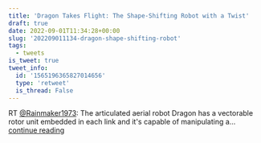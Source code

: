 ```yaml
---
title: 'Dragon Takes Flight: The Shape-Shifting Robot with a Twist'
draft: true
date: 2022-09-01T11:34:28+00:00
slug: '202209011134-dragon-shape-shifting-robot'
tags:
  - tweets
is_tweet: true
tweet_info:
  id: '1565196365827014656'
  type: 'retweet'
  is_thread: False
---
```




RT [@Rainmaker1973](https://x.com/Rainmaker1973): The articulated aerial robot Dragon has a vectorable rotor unit embedded in each link and it's capable of manipulating a… [continue reading](https://x.com/sytelus/status/1565196365827014656)
